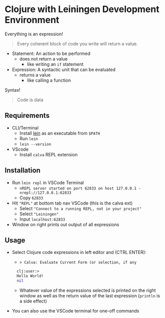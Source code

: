 # Clojure with Leiningen Development Environment

Everything is an expression!
> Every coherent block of code you write will return a value.

* Statement: An action to be performed
  * does not return a value
    * like writing an `if` statement
* Expression: A syntactic unit that can be evaluated 
  * returns a value
    * like calling a function

Syntax!
> Code is data

## Requirements
* CLI/Terminal
  * Install [lein](https://leiningen.org/#install) as an executable from `$PATH`
  * Run `lein`
  * `lein --version`
* VScode
  * Install `calva` REPL extension

## Installation
* Run `lein repl` in VSCode Terminal
  * `nREPL server started on port 62833 on host 127.0.0.1 - nrepl://127.0.0.1:62833`
  * Copy `62833`
* Hit `"REPL"` at bottom tab nav VSCode (this is the calva ext)
  * Select `"Connect to a running REPL, not in your project"`
  * Select `"Leiningen"`
  * Input `localhost:62833`
* Window on right prints out output of all expressions

## Usage

* Select Clojure code expressions in left editor and (CTRL ENTER):
  * `> Calva: Evaluate Current Form (or selection, if any`

  ```clj
    clj꞉user꞉> 
    Hello World!
    nil
  ``` 

  * Whatever value of the expressions selected is printed on the right window as well as the return value of the last expression (`println` is a side effect)
* You can also use the VSCode terminal for one-off commands

